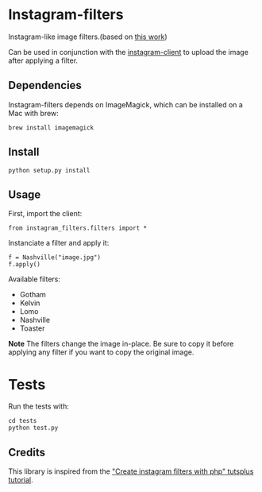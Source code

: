 Instagram-filters
=================

Instagram-like image filters.(based on [this work](https://github.com/acoomans/instagram-filters))

Can be used in conjunction with the [instagram-client](https://bitbucket.org/acoomans/instagram-client) to upload the image after applying a filter.

## Dependencies

Instagram-filters depends on ImageMagick, which can be installed on a Mac with brew:

	brew install imagemagick

## Install

	python setup.py install


## Usage

First, import the client:

	from instagram_filters.filters import *

Instanciate a filter and apply it:

	f = Nashville("image.jpg")
	f.apply()

Available filters:

- Gotham
- Kelvin
- Lomo
- Nashville
- Toaster

**Note** The filters change the image in-place. Be sure to copy it before applying any filter if you want to copy the original image.


# Tests

Run the tests with:

	cd tests
	python test.py

## Credits

This library is inspired from the ["Create instagram filters with php" tutsplus tutorial](http://net.tutsplus.com/tutorials/php/create-instagram-filters-with-php/).
